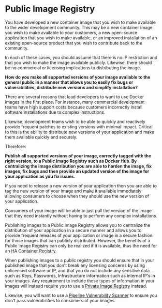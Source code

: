 # Public Image Registry

You have developed a new container image that you wish to make available to the wider development community.  This may be a new container image you wish to make available to your customers, a new open-source application that you wish to make available, or an improved installation of an existing open-source product that you wish to contribute back to the community.

In each of these cases, you should assume that there is no IP restriction and that you wish to make the image available publicly.  Likewise, there should be no commercial or licensing implications to distributing the image.

**How do you make all supported versions of your image available to the general public in a manner that allows you to easily fix bugs or vulnerabilities, distribute new versions and simplify installation?**

There are several reasons that lead developers to want to use Docker images in the first place.  For instance, many commercial development teams have high support costs because customers incorrectly install software installations due to complex instructions.  

Likewise, development teams wish to be able to quickly and reactively provide frequent patches to existing versions with minimal impact.  Critical to this is the ability to distribute new versions of your application and make them available quickly and securely.

Therefore:

**Publish all supported versions of your image, correctly tagged with the right version, to a Public Image Registry such as Docker Hub.   By centralizing the image distribution you are able to harden the image, fix images, fix bugs and then provide an updated version of the image for your application as you fix issues.** 

If you need to release a new version of your application then you are able to tag the new version of your image and make it available immediately allowing consumers to choose when they should use the new version of your application.

Consumers of your image will be able to just pull the version of the image that they need instantly without having to perform any complex installations.

Publishing images to a Public Image Registry allows you to centralize the distribution of your application in a secure manner and allows you to provide frequent releases of your application or image in a secure fashion for those images that can publicly distributed.  However, the benefits of a Public Image Registry can only be realized if it is available, thus the need for an [HA Container Registry](https://github.com/cdegroot/cloud-patterns-book/blob/master/container-architecture/highly-available-container-registry.md).

When publishing images to a public registry you should ensure that in your published image that you don't break any licensing concerns by using unlicensed software or IP, and that you do not include any sensitive data such as Keys, Passwords, Infrastructure information such as internal IP's in your images.  Any requirement to include these types of information in your images will instead require you to use a [Private Image Registry](https://github.com/cdegroot/cloud-patterns-book/blob/master/container-architecture/private-image-registry.md) instead.

Likewise, you will want to use a [Pipeline Vulnerability Scanner](https://github.com/cdegroot/cloud-patterns-book/blob/master/container-architecture/pipeline-vulnerability-scanner.md) to ensure you don't pass vulnerabilities to consumers of your images. 
